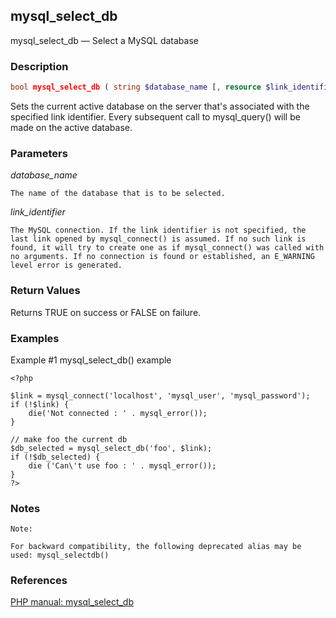 ## mysql_select_db

mysql_select_db — Select a MySQL database


### Description

```php
bool mysql_select_db ( string $database_name [, resource $link_identifier = NULL ] )
```

Sets the current active database on the server that's associated with the specified link identifier. Every subsequent call to mysql_query() will be made on the active database.

### Parameters

*database_name*

    The name of the database that is to be selected.

*link_identifier*

    The MySQL connection. If the link identifier is not specified, the last link opened by mysql_connect() is assumed. If no such link is found, it will try to create one as if mysql_connect() was called with no arguments. If no connection is found or established, an E_WARNING level error is generated.

### Return Values

Returns TRUE on success or FALSE on failure.

### Examples

Example #1 mysql_select_db() example

```
<?php

$link = mysql_connect('localhost', 'mysql_user', 'mysql_password');
if (!$link) {
    die('Not connected : ' . mysql_error());
}

// make foo the current db
$db_selected = mysql_select_db('foo', $link);
if (!$db_selected) {
    die ('Can\'t use foo : ' . mysql_error());
}
?>
```

### Notes

    Note:

    For backward compatibility, the following deprecated alias may be used: mysql_selectdb()

### References

[PHP manual: mysql_select_db](http://www.php.net/manual/en/function.mysql-select-db.php)

